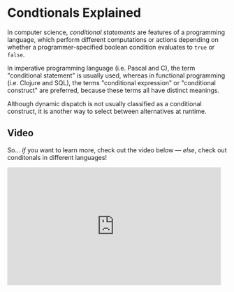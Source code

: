 # Condtionals Explained

In computer science, _conditional statements_ are features of a programming language, which perform different computations or actions depending on whether a programmer-specified boolean condition evaluates to `true` or `false`.

In imperative programming language (i.e. Pascal and C), the term "conditional statement" is usually used, whereas in functional programming (i.e. Clojure and SQL), the terms "conditional expression" or "conditional construct" are preferred, because these terms all have distinct meanings.

Although dynamic dispatch is not usually classified as a conditional construct, it is another way to select between alternatives at runtime.

## Video

So… _if_ you want to learn more, check out the video below — _else_, check out conditonals in different languages!

<iframe width="489" height="270" src="https://www.youtube.com/embed/bFSjLPB6OJU" frameborder="0" allow="accelerometer; autoplay; clipboard-write; encrypted-media; gyroscope; picture-in-picture" allowfullscreen></iframe>
